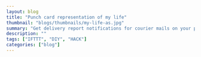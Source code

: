 ```yaml
---   
layout: blog
title: "Punch card representation of my life"
thumbnail: "blogs/thumbnails/my-life-as.jpg"
summary: "Get delivery report notifications for courier mails on your phone"
description: ""
tags: ["IFTTT", "DIY", "HACK"]
categories: ["blog"]
---
```

